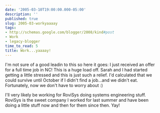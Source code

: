 ```yaml
---
date: '2005-03-10T19:00:00.000-05:00'
description: ''
published: true
slug: 2005-03-workyaaaay
tags:
- http://schemas.google.com/blogger/2008/kind#post
- Work
- legacy-blogger
time_to_read: 5
title: Work...yaaaay!
---
```


I'm not sure of a good leadin to this so here it goes: I just received an offer for a full time job in NC! This is a huge load off. Sarah and I had started getting a little stressed and this is just such a relief. I'd calculated that we could survive until October if I didn't find a job...and we didn't eat. Fortunately, now we don't have to worry about :)

I'll very likely be working for RoviSys doing systems engineering stuff. RoviSys is the sweet company I worked for last summer and have been doing a little stuff now and then for them since then. Yay!